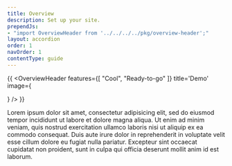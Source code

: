 ```yaml
---
title: Overview
description: Set up your site.
prependJs:
- "import OverviewHeader from '../../../../pkg/overview-header';"
layout: accordion
order: 1
navOrder: 1
contentType: guide
---
```


{{
    <OverviewHeader
      features={[
        "Cool",
        "Ready-to-go"
        ]}
      title='Demo'
      image={<div />}
    />
}}

Lorem ipsum dolor sit amet, consectetur adipisicing elit, sed do eiusmod tempor incididunt ut labore et dolore magna aliqua. Ut enim ad minim veniam, quis nostrud exercitation ullamco laboris nisi ut aliquip ex ea commodo consequat. Duis aute irure dolor in reprehenderit in voluptate velit esse cillum dolore eu fugiat nulla pariatur. Excepteur sint occaecat cupidatat non proident, sunt in culpa qui officia deserunt mollit anim id est laborum.
